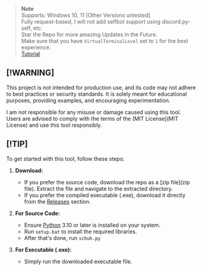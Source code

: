 > **Note**  
> Supports: Windows 10, 11 [Other Versions untested]  
> Fully request-based, I will not add selfbot support using discord.py-self, etc.  
> Star the Repo for more amazing Updates in the Future.  
> Make sure that you have `VirtualTerminalLevel` set to `1` for the best experience.  
> [Tutorial](#)


## [!WARNING]
This project is not intended for production use, and its code may not adhere to best practices or security standards. It is solely meant for educational purposes, providing examples, and encouraging experimentation.

I am not responsible for any misuse or damage caused using this tool. Users are advised to comply with the terms of the [MIT License](MIT License) and use this tool responsibly.

## [!TIP]
To get started with this tool, follow these steps:

1. **Download:**
    * If you prefer the source code, download the repo as a [zip file](zip file). Extract the file and navigate to the extracted directory.
    * If you prefer the compiled executable (.exe), download it directly from the [Releases](Releases) section.

2. **For Source Code:**
    * Ensure [Python](Python) 3.10 or later is installed on your system.
    * Run `setup.bat` to install the required libraries.
    * After that's done, run `schuh.py`

3. **For Executable (.exe):**
    * Simply run the downloaded executable file.
